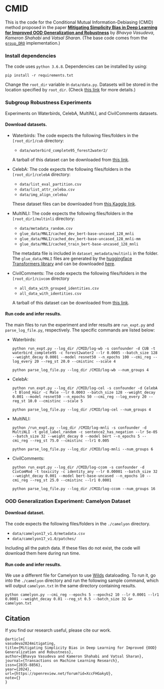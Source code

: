 # CMID
This is the code for the Conditional Mutual Information-Debiasing (CMID) method proposed in the paper **[Mitigating Simplicity Bias in Deep Learning for Improved OOD Generalization and Robustness](https://arxiv.org/abs/2310.06161)** by *Bhavya Vasudeva*, *Kameron Shahabi* and *Vatsal Sharan*. (The base code comes from the [`group_DRO`](https://github.com/kohpangwei/group_DRO)  implementation.)

### Install dependencies
   The code uses `python 3.6.8`. Dependencies can be installed by using: 

   ```
   pip install -r requirements.txt
   ```

   Change the `root_dir` variable in `data/data.py`. Datasets will be stored in the location specified by `root_dir`. (Check [this link](https://github.com/kohpangwei/group_DRO) for more details.)

### Subgroup Robustness Experiments
Experiments on Waterbirds, CelebA, MultiNLI, and CivilComments datasets.
#### Download datasets. 

   - Waterbirds:
     The code expects the following files/folders in the `[root_dir]/cub` directory:
     - `data/waterbird_complete95_forest2water2/`


     A tarball of this dataset can be downloaded from [this link](https://nlp.stanford.edu/data/dro/waterbird_complete95_forest2water2.tar.gz). 
  
   - CelebA:
     The code expects the following files/folders in the `[root_dir]/celebA` directory:
     - `data/list_eval_partition.csv`
     - `data/list_attr_celeba.csv`
     - `data/img_align_celeba/`


     These dataset files  can be downloaded from [this Kaggle link](https://www.kaggle.com/jessicali9530/celeba-dataset).
  
   - MultiNLI:
     The code expects the following files/folders in the `[root_dir]/multinli` directory:
     - `data/metadata_random.csv` 
     - `glue_data/MNLI/cached_dev_bert-base-uncased_128_mnli`
     - `glue_data/MNLI/cached_dev_bert-base-uncased_128_mnli-mm`
     - `glue_data/MNLI/cached_train_bert-base-uncased_128_mnli`
     
     The metadata file is included in `dataset_metadata/multinli` in the folder. 
     The `glue_data/MNLI` files are generated by the [huggingface Transformers library](https://github.com/huggingface/transformers) and can be downloaded [here](https://nlp.stanford.edu/data/dro/multinli_bert_features.tar.gz).
  
   - CivilComments:
     The code expects the following files/folders in the `[root_dir]/civcom` directory
     - `all_data_with_grouped_identities.csv`
     - `all_data_with_identities.csv`
     
     A tarball of this dataset can be downloaded from [this link](https://drive.google.com/file/d/1ioV8bf5jpEhXW2UTN41z-0uxUqJk5UT6/view?usp=share_link).

   
#### Run code and infer results.
   The main files to run the experiment and infer results are `run_expt.py` and `parse_log_file.py`, respectively. The specific commands are listed below:
   
   - Waterbirds: 

     ```
     python run_expt.py --log_dir /CMID/log-wb -s confounder -d CUB -t waterbird_complete95 -c forest2water2 --lr 0.0005 --batch_size 128 --weight_decay 0.0001 --model resnet50 --n_epochs 100 --cmi_reg --log_every 20 --reg_st 20.0 --cmistinc --scale 4
     ```

     ```
     python parse_log_file.py --log_dir /CMID/log-wb --num_groups 4
     ```    
   
   - CelebA:

     ```
     python run_expt.py --log_dir /CMID/log-cel -s confounder -d CelebA -t Blond_Hair -c Male --lr 0.0003 --batch_size 128 --weight_decay 0.001 --model resnet50 --n_epochs 50 --cmi_reg --log_every 20 --reg_st 10.0 --cmistinc --scale 5
     ```

     ```
     python parse_log_file.py --log_dir /CMID/log-cel --num_groups 4
     ```
   
   - MultiNLI:

     ```
     python /run_expt.py --log_dir /CMID/log-mnli -s confounder -d MultiNLI -t gold_label_random -c sentence2_has_negation --lr 5e-05 --batch_size 32 --weight_decay 0 --model bert --n_epochs 5 --cmi_reg --reg_st 75.0 --cmistinc --lr1 0.005
     ```

     ```
     python parse_log_file.py --log_dir /CMID/log-mnli --num_groups 6
     ```
   
   - CivilComments:

     ```
     python run_expt.py --log_dir /CMID/log-ccom -s confounder -d CivComMod -t toxicity -c identity_any --lr 0.00001 --batch_size 32 --weight_decay 0.001 --model bert-base-uncased --n_epochs 10 --cmi_reg --reg_st 25.0 --cmistinc --lr1 0.0001
     ```

     ```
     python parse_log_file.py --log_dir /CMID/log-ccom --num_groups 16
     ```

### OOD Generalization Experiment: Camelyon Dataset
#### Download dataset.
The code expects the following files/folders in the `./camelyon` directory.
   - `data/camelyon17_v1.0/metadata.csv`
   - `data/camelyon17_v1.0/patches/`
     
Including all the patch data. If these files do not exist, the code will download them here during run time.

#### Run code and infer results.  
We use a different file for Camelyon to use [Wilds](https://github.com/p-lambda/wilds) dataloading. To run it, go into the `./camelyon` directory and run the following sample command, which will output `camelyon.txt` in the same directory containing results.
   
```
python camelyon.py --cmi_reg --epochs 5 --epochs2 10 --lr 0.0001 --lr1 0.0001 --weight_decay 0.01 --reg_st 0.5 --batch_size 32 &> camelyon.txt
```

## Citation
If you find our research useful, please cite our work.
```
@article{
vasudeva2024mitigating,
title={Mitigating Simplicity Bias in Deep Learning for Improved {OOD} Generalization and Robustness},
author={Bhavya Vasudeva and Kameron Shahabi and Vatsal Sharan},
journal={Transactions on Machine Learning Research},
issn={2835-8856},
year={2024},
url={https://openreview.net/forum?id=XccFHGakyU},
note={}
}
```
